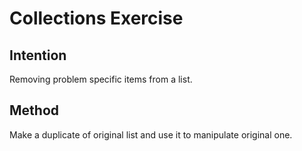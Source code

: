 
# Collections Exercise

## Intention

Removing problem specific items from a list.

## Method

Make a duplicate of original list and use it to manipulate original one.
